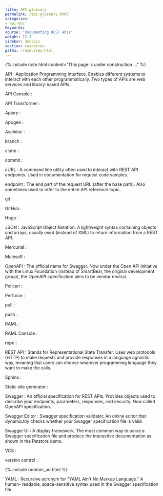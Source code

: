 ```yaml
---
title: API glossary
permalink: /api-glossary.html
categories:
- api-doc
keywords:
course: "Documenting REST APIs"
weight: 13.1
sidebar: docapis
section: resources
path1: /resources.html
---
```


{% include note.html content="This page is under construction ..." %}

API
: Application Programming Interface. Enables different systems to interact with each other programmatically. Two types of APIs are web services and library-based APIs.

API Console
:

API Transformer
:

Apiary
:

Apogee
:

Asciidoc
:

branch
:

clone
:

commit
: 

cURL
: A command line utility often used to interact with REST API endpoints. Used in documentation for request code samples.

endpoint
: The end part of the request URL (after the base path). Also sometimes used to refer to the entire API reference topic.

git
:

GitHub
:

Hugo
:

JSON
: JavaScript Object Notation. A lightweight syntax containing objects and arrays, usually used (instead of XML) to return information from a REST API.

Mercurial
:

Mulesoft
:

OpenAPI
: The official name for Swagger. Now under the Open API Initiative with the Linux Foundation (instead of SmartBear, the original development group), the OpenAPI specification aims to be vendor neutral.

Pelican
:

Perforce
:

pull
:

push
:

RAML
:

RAML Console
:

repo
:

REST API
: Stands for Representational State Transfer. Uses web protocols (HTTP) to make requests and provide responses in a language agnostic way, meaning that users can choose whatever programming language they want to make the calls.

Sphinx
:

Static site generator
:

Swagger
: An official specification for REST APIs. Provides objects used to describe your endpoints, parameters, responses, and security. Now called OpenAPI specification.

Swagger Editor
: Swagger specification validator. An online editor that dynamically checks whether your Swagger specification file is valid.

Swagger UI
: A display framework. The most common way to parse a Swagger specification file and produce the interactive documentation as shown in the Petstore demo.

VCS
:

version control
:

{% include random_ad.html %}

YAML
: Recursive acronym for "YAML Ain't No Markup Language.” A human- readable, space-sensitive syntax used in the Swagger specification file.

